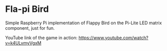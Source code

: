 Fla-pi Bird
===========

Simple Raspberry Pi implementation of Flappy Bird on the Pi-Lite LED matrix component, just for fun.

YouTube link of the game in action: https://www.youtube.com/watch?v=k4ULvmyVgxM